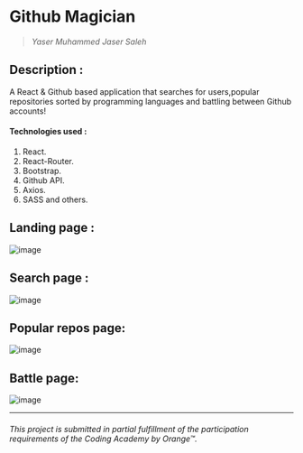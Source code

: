 # Github Magician
> _Yaser Muhammed Jaser Saleh_


## **Description :**
A React & Github based application that searches for users,popular repositories sorted by programming languages and battling between Github accounts!
#### Technologies used : 
1. React.
2. React-Router.
3. Bootstrap.
4. Github API.
5. Axios.
6. SASS and others.

## **Landing page :**
![image](https://user-images.githubusercontent.com/48364065/63721077-364a6300-c859-11e9-8fe9-0be90f65135e.png)


## **Search page :**
![image](https://user-images.githubusercontent.com/48364065/63721127-4c582380-c859-11e9-9118-4e6f1ef3843f.png)


## **Popular repos page:**
![image](https://user-images.githubusercontent.com/48364065/63721151-5aa63f80-c859-11e9-974d-5d95d00d6af1.png)

## **Battle page:**

![image](https://user-images.githubusercontent.com/48364065/63721177-6c87e280-c859-11e9-9eb3-620e3eeb0a29.png)
___

###### This project is submitted in partial fulfillment of the participation requirements of the Coding Academy by Orange™.
